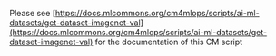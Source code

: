 Please see [https://docs.mlcommons.org/cm4mlops/scripts/ai-ml-datasets/get-dataset-imagenet-val](https://docs.mlcommons.org/cm4mlops/scripts/ai-ml-datasets/get-dataset-imagenet-val) for the documentation of this CM script
